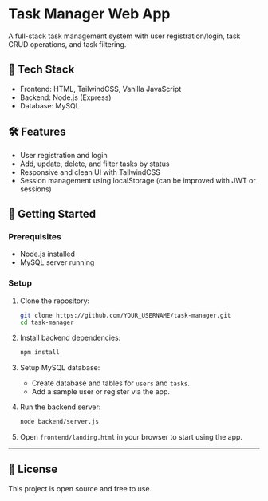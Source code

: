 # Task Manager Web App

A full-stack task management system with user registration/login, task CRUD operations, and task filtering.

## 🔧 Tech Stack
- Frontend: HTML, TailwindCSS, Vanilla JavaScript
- Backend: Node.js (Express)
- Database: MySQL

## 🛠 Features
- User registration and login
- Add, update, delete, and filter tasks by status
- Responsive and clean UI with TailwindCSS
- Session management using localStorage (can be improved with JWT or sessions)
  
## 🚀 Getting Started

### Prerequisites
- Node.js installed
- MySQL server running

### Setup

1. Clone the repository:
   ```bash
   git clone https://github.com/YOUR_USERNAME/task-manager.git
   cd task-manager

2. Install backend dependencies:

   ```bash
   npm install
   ```

3. Setup MySQL database:

   * Create database and tables for `users` and `tasks`.
   * Add a sample user or register via the app.

4. Run the backend server:

   ```bash
   node backend/server.js
   ```

5. Open `frontend/landing.html` in your browser to start using the app.

---

## 📄 License

This project is open source and free to use.
